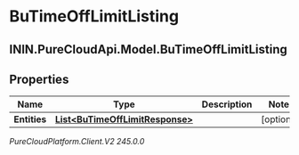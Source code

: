 # BuTimeOffLimitListing

## ININ.PureCloudApi.Model.BuTimeOffLimitListing

## Properties

|Name | Type | Description | Notes|
|------------ | ------------- | ------------- | -------------|
| **Entities** | [**List&lt;BuTimeOffLimitResponse&gt;**](BuTimeOffLimitResponse) |  | [optional] |



_PureCloudPlatform.Client.V2 245.0.0_
